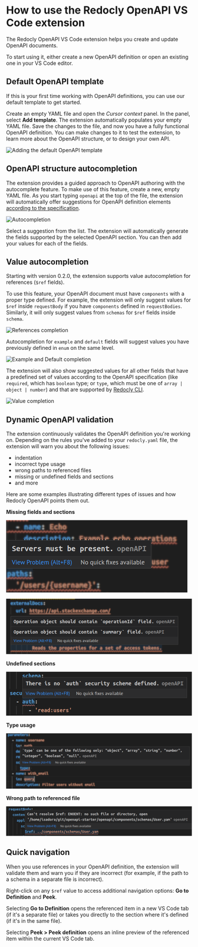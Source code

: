 # How to use the Redocly OpenAPI VS Code extension

The Redocly OpenAPI VS Code extension helps you create and update OpenAPI documents.

To start using it, either create a new OpenAPI definition or open an existing one in your VS Code editor.

## Default OpenAPI template

If this is your first time working with OpenAPI definitions, you can use our default template to get started.

Create an empty YAML file and open the *Cursor context* panel.
In the panel, select **Add template**.
The extension automatically populates your empty YAML file.
Save the changes to the file, and now you have a fully functional OpenAPI definition.
You can make changes to it to test the extension, to learn more about the OpenAPI structure, or to design your own API.

![Adding the default OpenAPI template](https://redocly.com/images/vscode/redocly-vscode-default-template.gif)

## OpenAPI structure autocompletion

The extension provides a guided approach to OpenAPI authoring with the autocomplete feature.
To make use of this feature, create a new, empty YAML file.
As you start typing `openapi` at the top of the file, the extension will automatically offer suggestions for OpenAPI definition elements [according to the specification](https://github.com/OAI/OpenAPI-Specification).

![Autocompletion](https://redocly.com/images/vscode/openapi-vscode-author.gif)

Select a suggestion from the list.
The extension will automatically generate the fields supported by the selected OpenAPI section.
You can then add your values for each of the fields.

## Value autocompletion

Starting with version 0.2.0, the extension supports value autocompletion for references (`$ref` fields).

To use this feature, your OpenAPI document must have `components` with a proper type defined. For example, the extension will only suggest values for `$ref` inside `requestBody` if you have `components` defined in `requestBodies`. Similarly, it will only suggest values from `schemas` for `$ref` fields inside `schema`.

![References completion](https://redocly.com/images/vscode/openapi-vscode-reference-completion.gif)

Autocompletion for `example` and `default` fields will suggest values you have previously defined in `enum` on the same level.

![Example and Default completion](https://redocly.com/images/vscode/openapi-vscode-example-default-completion.gif)

The extension will also show suggested values for all other fields that have a predefined set of values according to the OpenAPI specification (like `required`, which has `boolean` type; or `type`, which must be one of `array | object | number`) and that are supported by [Redocly CLI](../cli).

![Value completion](https://redocly.com/images/vscode/openapi-vscode-enum-boolean-completion.gif)

## Dynamic OpenAPI validation

The extension continuously validates the OpenAPI definition you're working on.
Depending on the rules you've added to your `redocly.yaml` file, the extension will warn you about the following issues:

- indentation
- incorrect type usage
- wrong paths to referenced files
- missing or undefined fields and sections
- and more

Here are some examples illustrating different types of issues and how Redocly OpenAPI points them out.

**Missing fields and sections**

![Redocly OpenAPI warning for the servers section](../../static/images/vscode/openapi-vscode-missing-section.png)

![Redocly OpenAPI warning for fields in the operation object](../../static/images/vscode/openapi-vscode-required-fields.png)

**Undefined sections**

![Redocly OpenAPI warning for undefined security scheme](../../static/images/vscode/openapi-vscode-security-scheme.png)

**Type usage**

![Redocly OpenAPI warning about allowed types](../../static/images/vscode/openapi-vscode-type.png)

**Wrong path to referenced file**

![Redocly OpenAPI warning about a referenced file not found](../../static/images/vscode/openapi-vscode-incorrect-reference.png)


## Quick navigation

When you use references in your OpenAPI definition, the extension will validate them and warn you if they are incorrect (for example, if the path to a schema in a separate file is incorrect).

Right-click on any `$ref` value to access additional navigation options: **Go to Definition** and **Peek**.

Selecting **Go to Definition** opens the referenced item in a new VS Code tab (if it's a separate file) or takes you directly to the section where it's defined (if it's in the same file).

Selecting **Peek > Peek definition** opens an inline preview of the referenced item within the current VS Code tab.


